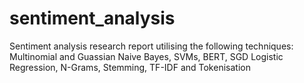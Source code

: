 # sentiment_analysis
Sentiment analysis research report utilising the following techniques: Multinomial and Guassian Naive Bayes, SVMs, BERT, SGD Logistic Regression, N-Grams, Stemming, TF-IDF and Tokenisation

